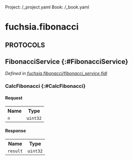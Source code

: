 Project: /_project.yaml
Book: /_book.yaml

# fuchsia.fibonacci


## **PROTOCOLS**

## FibonacciService {:#FibonacciService}
*Defined in [fuchsia.fibonacci/fibonacci_service.fidl](https://fuchsia.googlesource.com/fuchsia/+/master/topaz/public/dart/fuchsia_modular/examples/fidl/fibonacci_service.fidl#8)*


### CalcFibonacci {:#CalcFibonacci}


#### Request
<table>
    <tr><th>Name</th><th>Type</th></tr>
    <tr>
            <td><code>n</code></td>
            <td>
                <code>uint32</code>
            </td>
        </tr></table>


#### Response
<table>
    <tr><th>Name</th><th>Type</th></tr>
    <tr>
            <td><code>result</code></td>
            <td>
                <code>uint32</code>
            </td>
        </tr></table>















